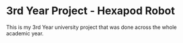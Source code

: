 # 3rd Year Project - Hexapod Robot
 This is my 3rd Year university project that was done across the whole academic year.
